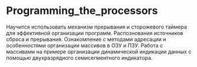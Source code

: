# Programming_the_processors
Научится использовать механизм прерывания и сторожевого таймера для эффективной организации программ. Распознования источников сброса и прерывания.
Ознакомление с методами адресации и особенностями организации массивов в ОЗУ и ПЗУ. Работа с массивами на примере организации динамической индикации данных с помощью двухразрядного семисегментного индикатора.
